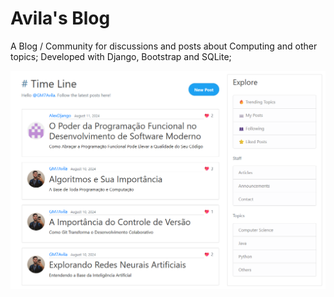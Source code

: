 # Avila's Blog
A Blog / Community for discussions and posts about Computing and other topics; Developed with Django, Bootstrap and SQLite;

![alt text](/media/print.png)
